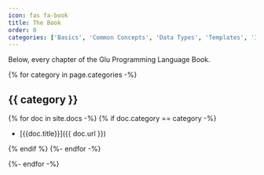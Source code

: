 ```yaml
---
icon: fas fa-book
title: The Book
order: 0
categories: ['Basics', 'Common Concepts', 'Data Types', 'Templates', 'Imports and Modules', 'Appendix']
---
```


Below, every chapter of the Glu Programming Language Book.

{% for category in page.categories -%}

## {{ category }}

{% for doc in site.docs -%}
{% if doc.category == category -%}
- [{{doc.title}}]({{ doc.url }})

{% endif %}
{%- endfor -%}

{%- endfor -%}
